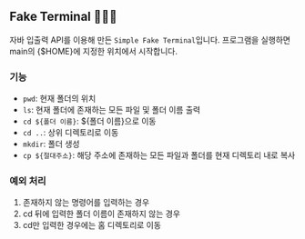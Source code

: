 ## Fake Terminal 👩🏻‍💻

자바 입출력 API를 이용해 만든 `Simple Fake Terminal`입니다. 프로그램을 실행하면 main의 {$HOME}에 지정한 위치에서 시작합니다.


### 기능
- `pwd`: 현재 폴더의 위치
- `ls`: 현재 폴더에 존재하는 모든 파일 및 폴더 이름 출력
- `cd ${폴더 이름}`: ${폴더 이름}으로 이동
- `cd ..`: 상위 디렉토리로 이동
- `mkdir`: 폴더 생성
- `cp ${절대주소}`: 해당 주소에 존재하는 모든 파일과 폴더를 현재 디렉토리 내로 복사

### 예외 처리
1. 존재하지 않는 명령어를 입력하는 경우
2. cd 뒤에 입력한 폴더 이름이 존재하지 않는 경우
3. cd만 입력한 경우에는 홈 디렉토리로 이동
